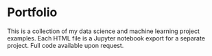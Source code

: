 # Portfolio

This is a collection of my data science and machine learning project examples. Each HTML file is a Jupyter notebook export for a separate project. Full code available upon request.
